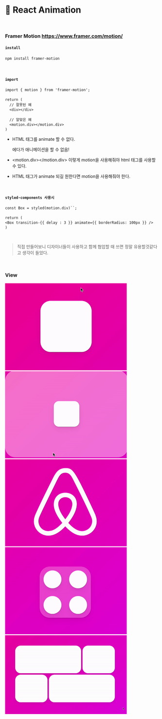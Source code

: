 # 🦋 React Animation

<br />

### **Framer Motion https://www.framer.com/motion/**

#### `install`

```bash
npm install framer-motion
```

<br />

#### `import`

```tsx
import { motion } from 'framer-motion';

return (
  // 잘못된 예
  <div></div>

  // 알맞은 예
  <motion.div></motion.div>
)
```

- HTML 태그를 animate 할 수 없다. <div></div> 에다가 애니메이션을 할 수 없음!

- <motion.div></motion.div> 이렇게 motion을 사용해줘야 html 태그를 사용할 수 있다.

- HTML 태그가 animate 되길 원한다면 motion을 사용해줘야 한다.

<br />

#### `styled-components 사용시`

```tsx
const Box = styled(motion.div)``;

return (
<Box transition-{{ delay : 3 }} animate={{ borderRadius: 100px }} />
)
```

<br />

> 직접 만들어보니 디자이너들이 사용하고 함께 협업할 때 쓰면 정말 유용할것같다고 생각이 들었다.

<br />

### View

<img src='./docs/images/view1.gif' width="400" />
<br />
<img src='./docs/images/view2.gif' width="400" />
<br />
<img src='./docs/images/view3.gif' width="400" />
<br />
<img src='./docs/images/view4.gif' width="400" />
<br />
<img src='./docs/images/view5.gif' width="400" />
